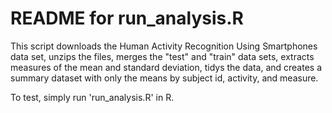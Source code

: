 # README for run_analysis.R
This script downloads the Human Activity Recognition Using Smartphones data set, unzips the files, merges the "test" and "train" data sets, extracts measures of the mean and standard deviation, tidys the data, and creates a summary dataset with only the means by subject id, activity, and measure.

To test, simply run 'run_analysis.R' in R.
